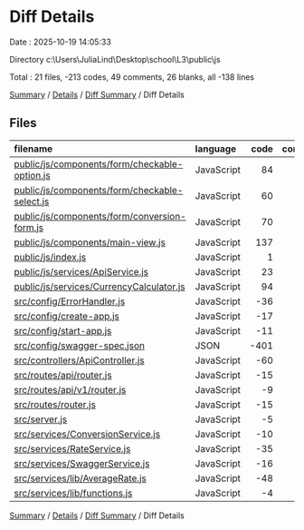 # Diff Details

Date : 2025-10-19 14:05:33

Directory c:\\Users\\JuliaLind\\Desktop\\school\\L3\\public\\js

Total : 21 files,  -213 codes, 49 comments, 26 blanks, all -138 lines

[Summary](results.md) / [Details](details.md) / [Diff Summary](diff.md) / Diff Details

## Files
| filename | language | code | comment | blank | total |
| :--- | :--- | ---: | ---: | ---: | ---: |
| [public/js/components/form/checkable-option.js](/public/js/components/form/checkable-option.js) | JavaScript | 84 | 58 | 19 | 161 |
| [public/js/components/form/checkable-select.js](/public/js/components/form/checkable-select.js) | JavaScript | 60 | 47 | 16 | 123 |
| [public/js/components/form/conversion-form.js](/public/js/components/form/conversion-form.js) | JavaScript | 70 | 35 | 19 | 124 |
| [public/js/components/main-view.js](/public/js/components/main-view.js) | JavaScript | 137 | 61 | 27 | 225 |
| [public/js/index.js](/public/js/index.js) | JavaScript | 1 | 0 | 1 | 2 |
| [public/js/services/ApiService.js](/public/js/services/ApiService.js) | JavaScript | 23 | 28 | 10 | 61 |
| [public/js/services/CurrencyCalculator.js](/public/js/services/CurrencyCalculator.js) | JavaScript | 94 | 103 | 30 | 227 |
| [src/config/ErrorHandler.js](/src/config/ErrorHandler.js) | JavaScript | -36 | -48 | -8 | -92 |
| [src/config/create-app.js](/src/config/create-app.js) | JavaScript | -17 | -14 | -8 | -39 |
| [src/config/start-app.js](/src/config/start-app.js) | JavaScript | -11 | -6 | -4 | -21 |
| [src/config/swagger-spec.json](/src/config/swagger-spec.json) | JSON | -401 | 0 | -1 | -402 |
| [src/controllers/ApiController.js](/src/controllers/ApiController.js) | JavaScript | -60 | -57 | -17 | -134 |
| [src/routes/api/router.js](/src/routes/api/router.js) | JavaScript | -15 | -6 | -6 | -27 |
| [src/routes/api/v1/router.js](/src/routes/api/v1/router.js) | JavaScript | -9 | -6 | -7 | -22 |
| [src/routes/router.js](/src/routes/router.js) | JavaScript | -15 | -6 | -8 | -29 |
| [src/server.js](/src/server.js) | JavaScript | -5 | -7 | -2 | -14 |
| [src/services/ConversionService.js](/src/services/ConversionService.js) | JavaScript | -10 | -13 | -4 | -27 |
| [src/services/RateService.js](/src/services/RateService.js) | JavaScript | -35 | -45 | -12 | -92 |
| [src/services/SwaggerService.js](/src/services/SwaggerService.js) | JavaScript | -16 | -13 | -6 | -35 |
| [src/services/lib/AverageRate.js](/src/services/lib/AverageRate.js) | JavaScript | -48 | -55 | -12 | -115 |
| [src/services/lib/functions.js](/src/services/lib/functions.js) | JavaScript | -4 | -7 | -1 | -12 |

[Summary](results.md) / [Details](details.md) / [Diff Summary](diff.md) / Diff Details